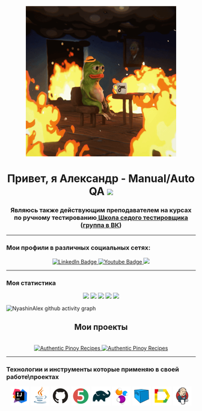 <div id="header" align="center">
  <img src="this-is-fine-this-is-fine-dog.gif" width="400"/>
</div>
<h1 style="text-align: center;">Привет, я Александр - Manual/Auto QA
<img src="https://github.com/blackcater/blackcater/raw/main/images/Hi.gif" height="32"/> </h1>
<h3 style="text-align: center;">Являюсь также действующим преподавателем на курсах по ручному тестированию<a href="https://sedtest-school.ru/"> Школа седого тестировщика</a> (<a href="https://vk.com/zapiskisedogotestera">группа в ВК</a>)</h3>

---

### Мои профили в различных социальных сетях:
<div id="badges" align="center">
  <a href="https://www.linkedin.com/in/nyashin-alex/">
   <img src="https://img.shields.io/badge/LinkedIn-blue?style=for-the-badge&logo=linkedin&logoColor=white" alt="LinkedIn Badge"/>
  </a>
  <a href="https://t.me/nyashin_alex">
    <img src="https://img.shields.io/badge/Telegram-blue?style=for-the-badge&logo=telegram&logoColor=white" alt="Youtube Badge"/>
  </a>
  <a href="https://vk.com/alex_nyashin">
    <img src="https://img.shields.io/badge/vk-blue?logo=vk&style=for-the-badge"/>
  </a>
</div>

---
### Моя статистика
<div id="stat" align="center">
	<img src="https://github-profile-summary-cards.vercel.app/api/cards/profile-details?username=NyashinAlex&theme=dracula"/>
	<img src="http://github-profile-summary-cards.vercel.app/api/cards/repos-per-language?username=NyashinAlex&theme=dracula"/>
	<img src="https://github-profile-summary-cards.vercel.app/api/cards/most-commit-language?username=NyashinAlex&theme=dracula"/>
	<img src="https://github-profile-summary-cards.vercel.app/api/cards/stats?username=NyashinAlex&theme=dracula"/>
	<img src="http://github-profile-summary-cards.vercel.app/api/cards/productive-time?username=NyashinAlex&theme=dracula&utcOffset=3"/>
</div>

![NyashinAlex github activity graph](https://github-readme-activity-graph.vercel.app/graph?username=NyashinAlex&theme=dracula)

<div align="center">
  <h2 align="center">Мои проекты </h2><br>
  <a href="https://github.com/NyashinAlex/Spoonacular_API_UI" target="_blank">
    <img src="https://github-readme-stats.vercel.app/api/pin/?username=NyashinAlex&theme=dracula&repo=Spoonacular_API_UI" height="150px" alt="Authentic Pinoy Recipes"/>
  </a>
  <a href="https://github.com/NyashinAlex/ZodiacProject" target="_blank">
    <img src="https://github-readme-stats.vercel.app/api/pin/?username=NyashinAlex&theme=dracula&repo=ZodiacProject" height="150px" alt="Authentic Pinoy Recipes"/>
  </a>
</div>

---
### Технологии и инструменты которые применяю в своей работе\проектах

<p align="center">
<a href="https://www.jetbrains.com/idea/"><img src="resources/images/logo/Idea.svg" width="50" height="50"  alt="IDEA"/></a>
<a href="https://www.java.com/"><img src="resources/images/logo/Java.svg" width="50" height="50"  alt="Java"/></a>
<a href="https://github.com/"><img src="resources/images/logo/GitHub.svg" width="50" height="50"  alt="Github"/></a>
<a href="https://junit.org/junit5/"><img src="resources/images/logo/Junit5.svg" width="50" height="50"  alt="JUnit 5"/></a>
<a href="https://gradle.org/"><img src="resources/images/logo/Gradle.svg" width="50" height="50"  alt="Gradle"/></a>
<a href="https://selenide.org/"><img src="resources/images/logo/Selenide.svg" width="50" height="50"  alt="Selenide"/></a>
<a href="https://aerokube.com/selenoid/"><img src="resources/images/logo/Selenoid.svg" width="50" height="50"  alt="Selenoid"/></a>
<a href="https://github.com/allure-framework/allure2"><img src="resources/images/logo/Allure.svg" width="50" height="50"  alt="Allure"/></a>
<a href="https://www.jenkins.io/"><img src="resources/images/logo/Jenkins.svg" width="50" height="50"  alt="Jenkins"/></a>
</p>
